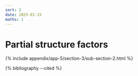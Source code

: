 ```yaml
---
sort: 2
date: 2025-01-15
maths: 1
---
```


# Partial structure factors

{% include appendix/app-5/section-3/sub-section-2.html %}

{% bibliography --cited %}

